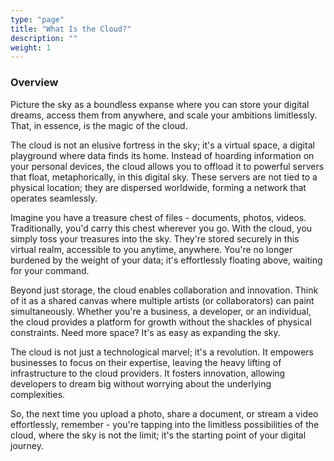 ```yaml
---
type: "page"
title: "What Is the Cloud?"
description: ""
weight: 1
---
```


### Overview

Picture the sky as a boundless expanse where you can store your digital dreams, access them from anywhere, and scale your ambitions limitlessly. That, in essence, is the magic of the cloud.

The cloud is not an elusive fortress in the sky; it's a virtual space, a digital playground where data finds its home. Instead of hoarding information on your personal devices, the cloud allows you to offload it to powerful servers that float, metaphorically, in this digital sky. These servers are not tied to a physical location; they are dispersed worldwide, forming a network that operates seamlessly.

Imagine you have a treasure chest of files - documents, photos, videos. Traditionally, you'd carry this chest wherever you go. With the cloud, you simply toss your treasures into the sky. They're stored securely in this virtual realm, accessible to you anytime, anywhere. You're no longer burdened by the weight of your data; it's effortlessly floating above, waiting for your command.

Beyond just storage, the cloud enables collaboration and innovation. Think of it as a shared canvas where multiple artists (or collaborators) can paint simultaneously. Whether you're a business, a developer, or an individual, the cloud provides a platform for growth without the shackles of physical constraints. Need more space? It's as easy as expanding the sky.

The cloud is not just a technological marvel; it's a revolution. It empowers businesses to focus on their expertise, leaving the heavy lifting of infrastructure to the cloud providers. It fosters innovation, allowing developers to dream big without worrying about the underlying complexities.

So, the next time you upload a photo, share a document, or stream a video effortlessly, remember - you're tapping into the limitless possibilities of the cloud, where the sky is not the limit; it's the starting point of your digital journey.